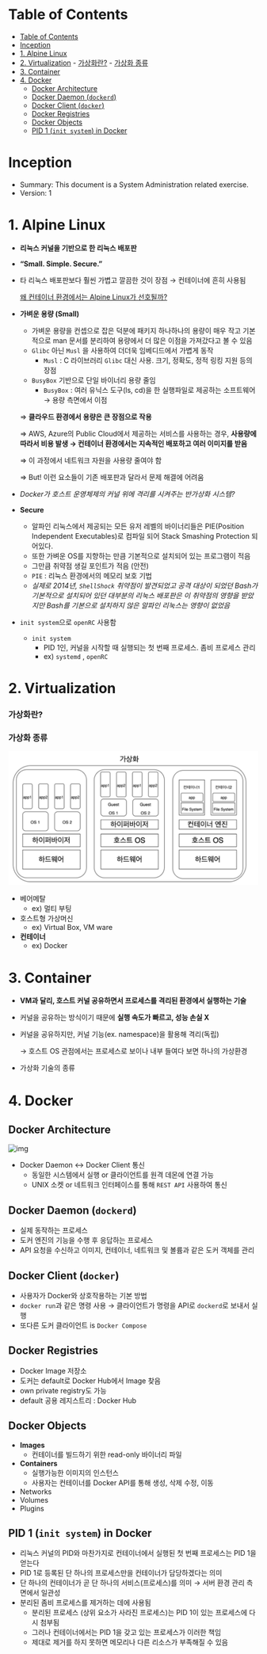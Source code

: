 # Table of Contents
- [Table of Contents](#table-of-contents)
- [Inception](#inception)
- [1. Alpine Linux](#1-alpine-linux)
- [2. Virtualization](#2-virtualization)
		- [가상화란?](#가상화란)
		- [가상화 종류](#가상화-종류)
- [3. Container](#3-container)
- [4. Docker](#4-docker)
	- [Docker Architecture](#docker-architecture)
	- [Docker Daemon (`dockerd`)](#docker-daemon-dockerd)
	- [Docker Client (`docker`)](#docker-client-docker)
	- [Docker Registries](#docker-registries)
	- [Docker Objects](#docker-objects)
	- [PID 1 (`init system`) in Docker](#pid-1-init-system-in-docker)

# Inception 
- Summary: This document is a System Administration related exercise.
- Version: 1


# 1. Alpine Linux

- **리눅스 커널을 기반으로 한 리눅스 배포판**
- **“Small. Simple. Secure.”**
- 타 리눅스 배포판보다 훨씬 가볍고 깔끔한 것이 장점 → 컨테이너에 흔히 사용됨
    
    [왜 컨테이너 환경에서는 Alpine Linux가 선호될까?](https://velog.io/@dry8r3ad/why-alpine-linux)
    
- **가벼운 용량 (Small)**
    - 가벼운 용량을 컨셉으로 잡은 덕분에 패키지 하나하나의 용량이 매우 작고 기본적으로 man 문서를 분리하여 용량에서 더 많은 이점을 가져갔다고 볼 수 있음
    - `Glibc` 아닌 `Musl` 을 사용하여 더더욱 임베디드에서 가볍게 동작
        - `Musl` : C 라이브러리 `Glibc` 대신 사용. 크기, 정확도, 정적 링킹 지원 등의 장점
    - `BusyBox` 기반으로 단일 바이너리 용량 줄임
        - `BusyBox` : 여러 유닉스 도구(ls, cd)을 한 실행파일로 제공하는 소프트웨어 → 용량 측면에서 이점
    
    ⇒ **클라우드 환경에서 용량은 큰 장점으로 작용**
    
    ⇒ AWS, Azure의 Public Cloud에서 제공하는 서비스를 사용하는 경우, **사용량에 따라서 비용 발생 → 컨테이너 환경에서는 지속적인 배포하고 여러 이미지를 받음**
    
    ⇒ 이 과정에서 네트워크 자원을 사용량 줄여야 함
    
    ⇒ But! 이런 요소들이 기존 배포판과 달라서 문제 해결에 어려움
    
- *Docker가 호스트 운영체제의 커널 위에 격리를 시켜주는 반가상화 시스템?*
- **Secure**
    - 알파인 리눅스에서 제공되는 모든 유저 레벨의 바이너리들은 PIE(Position Independent Executables)로 컴파일 되어 Stack Smashing Protection 되어있다.
    - 또한 가벼운 OS를 지향하는 만큼 기본적으로 설치되어 있는 프로그램이 적음
    - 그만큼 취약점 생길 포인트가 적음 (안전)
    - `PIE` : 리눅스 환경에서의 메모리 보호 기법
    - *실제로 2014년, `ShellShock` 취약점이 발견되었고 공격 대상이 되었던 Bash가 기본적으로 설치되어 있던 대부분의 리눅스 배포판은 이 취약점의 영향을 받았지만 Bash를 기본으로 설치하지 않은 알파인 리눅스는 영향이 없었음*
- `init system`으로 `openRC` 사용함
    - `init system`
        - PID 1인, 커널을 시작할 때 실행되는 첫 번째 프로세스. 좀비 프로세스 관리
        - ex) `systemd` , `openRC`
    

# 2. Virtualization

### 가상화란?

### 가상화 종류

![virtualization](./asset/virtualization.png)

- 베어메탈
    - ex) 멀티 부팅
- 호스트형 가상머신
    - ex) Virtual Box, VM ware
- **컨테이너**
    - ex) Docker

# 3. Container

- **VM과 달리, 호스트 커널 공유하면서 프로세스를 격리된 환경에서 실행하는 기술**
- 커널을 공유하는 방식이기 때문에 **실행 속도가 빠르고, 성능 손실 X**
- 커널을 공유하지만, 커널 기능(ex. namespace)을 활용해 격리(독립)
    
    → 호스트 OS 관점에서는 프로세스로 보이나 내부 들여다 보면 하나의 가상환경
    
- 가상화 기술의 종류

# 4. Docker

## Docker Architecture

![img](https://docs.docker.com/engine/images/architecture.svg)

- Docker Daemon ↔ Docker Client 통신
    - 동일한 시스템에서 실행 or 클라이언트를 원격 데몬에 연결 가능
    - UNIX 소켓 or 네트워크 인터페이스를 통해 `REST API` 사용하여 통신

## Docker Daemon (`dockerd`)

- 실제 동작하는 프로세스
- 도커 엔진의 기능을 수행 후 응답하는 프로세스
- API 요청을 수신하고 이미지, 컨테이너, 네트워크 및 볼륨과 같은 도커 객체를 관리

## Docker Client (`docker`)

- 사용자가 Docker와 상호작용하는 기본 방법
- `docker run`과 같은 명령 사용 → 클라이언트가 명령을 API로 `dockerd`로 보내서 실행
- 또다른 도커 클라이언트 is `Docker Compose`

## Docker Registries

- Docker Image 저장소
- 도커는 default로 Docker Hub에서 Image 찾음
- own private registry도 가능
- default 공용 레지스트리 :  Docker Hub

## Docker Objects

- **Images**
    - 컨테이너를 빌드하기 위한 read-only 바이너리 파일
- **Containers**
    - 실행가능한 이미지의 인스턴스
    - 사용자는 컨테이너를 Docker API를 통해 생성, 삭제 수정, 이동
- Networks
- Volumes
- Plugins

## PID 1 (`init system`) in Docker

- 리눅스 커널의 PID와 마찬가지로 컨테이너에서 실행된 첫 번째 프로세스는 PID 1을 얻는다
- PID 1로 등록된 단 하나의 프로세스만을 컨테이너가 담당하겠다는 의미
- 단 하나의 컨테이너가 곧 단 하나의 서비스(프로세스)를 의미 → 서버 환경 관리 측면에서 일관성
- 분리된 좀비 프로세스를 제거하는 데에 사용됨
    - 분리된 프로세스 (상위 요소가 사라진 프로세스)는 PID 1이 있는 프로세스에 다시 첨부됨
    - 그러나 컨테이너에서는 PID 1을 갖고 있는 프로세스가 이러한 책임
    - 제대로 제거를 하지 못하면 메모리나 다른 리소스가 부족해질 수 있음
